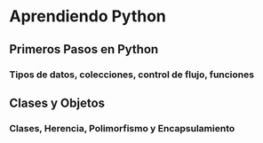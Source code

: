 # Aprendiendo Python

## Primeros Pasos en Python
### Tipos de datos, colecciones, control de flujo, funciones

## Clases y Objetos
### Clases, Herencia, Polimorfismo y Encapsulamiento


